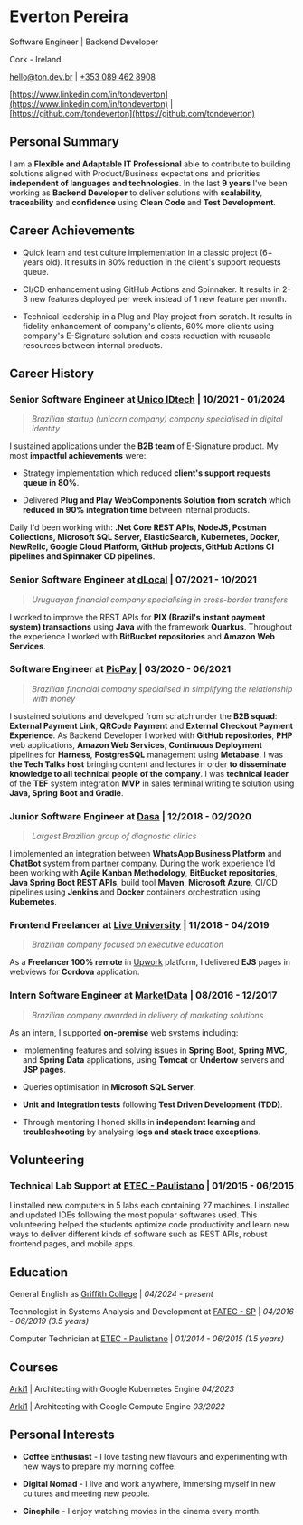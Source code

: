 # Everton Pereira

Software Engineer | Backend Developer

Cork - Ireland

[hello@ton.dev.br](mailto:hello@ton.dev.br) | [+353 089 462 8908](tel:3530894628908)

[https://www.linkedin.com/in/tondeverton](https://www.linkedin.com/in/tondeverton) | [https://github.com/tondeverton](https://github.com/tondeverton)

## Personal Summary

I am a **Flexible and Adaptable IT Professional** able to contribute to building solutions aligned with Product/Business expectations and priorities **independent of languages and technologies**. In the last **9 years** I've been working as **Backend Developer** to deliver solutions with **scalability**, **traceability** and **confidence** using **Clean Code** and **Test Development**.

## Career Achievements

* Quick learn and test culture implementation in a classic project (6+ years old). It results in 80% reduction in the client's support requests queue.

* CI/CD enhancement using GitHub Actions and Spinnaker. It results in 2-3 new features deployed per week instead of 1 new feature per month.

* Technical leadership in a Plug and Play project from scratch. It results in fidelity enhancement of company's clients, 60% more clients using company's E-Signature solution and costs reduction with reusable resources between internal products.

## Career History

### Senior Software Engineer at [Unico IDtech](https://www.linkedin.com/company/unicoidtech/) | 10/2021 - 01/2024
> *Brazilian startup (unicorn company) company specialised in digital identity*

I sustained applications under the **B2B team** of E-Signature product. My most **impactful achievements** were:

* Strategy implementation which reduced **client's support requests queue in 80%**.

* Delivered **Plug and Play WebComponents Solution from scratch** which **reduced in 90% integration time** between internal products.

Daily I'd been working with: **.Net Core REST APIs, NodeJS, Postman Collections, Microsoft SQL Server, ElasticSearch, Kubernetes, Docker, NewRelic, Google Cloud Platform, GitHub projects, GitHub Actions CI pipelines and Spinnaker CD pipelines**.

### Senior Software Engineer at [dLocal](https://www.linkedin.com/company/dlocal/) | 07/2021 - 10/2021
> *Uruguayan financial company specialising in cross-border transfers*

I worked to improve the REST APIs for **PIX (Brazil's instant payment system) transactions** using **Java** with the framework **Quarkus**. Throughout the experience I worked with **BitBucket repositories** and **Amazon Web Services**.

### Software Engineer at [PicPay](https://www.linkedin.com/company/picpay/) | 03/2020 - 06/2021
> *Brazilian financial company specialised in simplifying the relationship with money*

I sustained solutions and developed from scratch under the **B2B squad**: **External Payment Link**, **QRCode Payment** and **External Checkout Payment Experience**. As Backend Developer I worked with **GitHub repositories**, **PHP** web applications, **Amazon Web Services**, **Continuous Deployment** pipelines for **Harness**, **PostgresSQL** management using **Metabase**. I was **the Tech Talks host** bringing content and lectures in order **to disseminate knowledge to all technical people of the company**. I was **technical leader** of the **TEF** system integration **MVP** in sales terminal writing te solution using **Java, Spring Boot and Gradle**.

### Junior Software Engineer at [Dasa](https://www.linkedin.com/company/dasa/) | 12/2018 - 02/2020
> *Largest Brazilian group of diagnostic clinics*

I implemented an integration between **WhatsApp Business Platform** and **ChatBot** system from partner company. During the work experience I'd been working with **Agile Kanban Methodology**, **BitBucket repositories**, **Java Spring Boot REST APIs**, build tool **Maven**, **Microsoft Azure**, CI/CD pipelines using **Jenkins** and **Docker** containers orchestration using **Kubernetes**.

### Frontend Freelancer at [Live University](https://www.linkedin.com/school/liveuuniversity/) | 11/2018 - 04/2019
> *Brazilian company focused on executive education*

As a **Freelancer 100% remote** in [Upwork](https://www.upwork.com/) platform, I delivered **EJS** pages in webviews for **Cordova** application.

### Intern Software Engineer at [MarketData](https://www.linkedin.com/company/marketdata/) | 08/2016 - 12/2017
> *Brazilian company awarded in delivery of marketing solutions*

As an intern, I supported **on-premise** web systems including:

* Implementing features and solving issues in **Spring Boot**, **Spring MVC**, and **Spring Data** applications, using **Tomcat** or **Undertow** servers and **JSP pages**.

* Queries optimisation in **Microsoft SQL Server**.

* **Unit and Integration tests** following **Test Driven Development (TDD)**.

* Through mentoring I honed skills in **independent learning** and **troubleshooting** by analysing **logs and stack trace exceptions**.

## Volunteering

### Technical Lab Support at [ETEC - Paulistano](https://www.linkedin.com/school/etecsp/) | 01/2015 - 06/2015

I installed new computers in 5 labs each containing 27 machines. I installed and updated IDEs following the most popular softwares used. This volunteering helped the students optimize code productivity and learn new ways to deliver different kinds of software such as REST APIs, robust frontend pages, and mobile apps.

## Education

General English as [Griffith College](https://www.griffith.ie/) | *04/2024 - present*

Technologist in Systems Analysis and Development at [FATEC - SP](https://www.linkedin.com/school/faculdade-de-tecnologia-de-s%C3%A3o-paulo-fatec-sp/) | *04/2016 - 06/2019 (3.5 years)*

Computer Technician at [ETEC - Paulistano](https://www.linkedin.com/school/etecsp/) | *01/2014 - 06/2015 (1.5 years)*

## Courses

[Arki1](https://www.linkedin.com/company/arki1/) | Architecting with Google Kubernetes Engine *04/2023*

[Arki1](https://www.linkedin.com/company/arki1/) | Architecting with Google Compute Engine *03/2022*

## Personal Interests

* **Coffee Enthusiast** - I love tasting new flavours and experimenting with new ways to prepare my morning coffee.

* **Digital Nomad** - I live and work anywhere, immersing myself in new cultures and meeting new people.

* **Cinephile** - I enjoy watching movies in the cinema every month.
